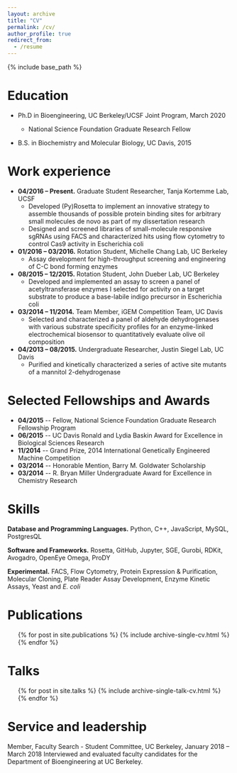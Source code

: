 ```yaml
---
layout: archive
title: "CV"
permalink: /cv/
author_profile: true
redirect_from:
  - /resume
---
```


{% include base_path %}

Education
======
* Ph.D in Bioengineering, UC Berkeley/UCSF Joint Program, March 2020
    * National Science Foundation Graduate Research Fellow

* B.S. in Biochemistry and Molecular Biology, UC Davis, 2015

Work experience
======
* **04/2016 – Present.** Graduate Student Researcher, Tanja Kortemme Lab, UCSF
    * Developed (Py)Rosetta to implement an innovative strategy to assemble thousands of possible protein binding sites 
    for arbitrary small molecules de novo as part of my dissertation research
    * Designed and screened libraries of small-molecule responsive sgRNAs using FACS and characterized hits using flow 
    cytometry to control Cas9 activity in Escherichia coli
* **01/2016 – 03/2016.** Rotation Student, Michelle Chang Lab, UC Berkeley
    * Assay development for high-throughput screening and engineering of C-C bond forming enzymes
* **08/2015 – 12/2015.** Rotation Student, John Dueber Lab, UC Berkeley
    * Developed and implemented an assay to screen a panel of acetyltransferase enzymes I selected for activity on a 
    target substrate to produce a base-labile indigo precursor in Escherichia coli
* **03/2014 – 11/2014.** Team Member, iGEM Competition Team, UC Davis	
    * Selected and characterized a panel of aldehyde dehydrogenases with various substrate specificity profiles for an 
    enzyme-linked electrochemical biosensor to quantitatively evaluate olive oil composition
* **04/2013 – 08/2015.** Undergraduate Researcher, Justin Siegel Lab, UC Davis
    * Purified and kinetically characterized a series of active site mutants of a mannitol 2-dehydrogenase

Selected Fellowships and Awards
=====
* **04/2015** -- Fellow, National Science Foundation Graduate Research Fellowship Program
* **06/2015** -- UC Davis Ronald and Lydia Baskin Award for Excellence in Biological Sciences Research
* **11/2014** -- Grand Prize, 2014 International Genetically Engineered Machine Competition
* **03/2014** -- Honorable Mention, Barry M. Goldwater Scholarship
* **03/2014** -- R. Bryan Miller Undergraduate Award for Excellence in Chemistry Research


Skills
======
**Database and Programming Languages.** Python, C++, JavaScript, MySQL, PostgresQL

**Software and Frameworks.** Rosetta, GitHub, Jupyter, SGE, Gurobi, RDKit, Avogadro, OpenEye Omega, ProDY

**Experimental.** FACS, Flow Cytometry, Protein Expression & Purification, Molecular Cloning, Plate Reader Assay 
Development, Enzyme Kinetic Assays, Yeast and *E. coli*


Publications
======
  <ul>{% for post in site.publications %}
    {% include archive-single-cv.html %}
  {% endfor %}</ul>
  
Talks
======
  <ul>{% for post in site.talks %}
    {% include archive-single-talk-cv.html %}
  {% endfor %}</ul>
  
Service and leadership
======
Member, Faculty Search - Student Committee, UC Berkeley, January 2018 – March 2018
	Interviewed and evaluated faculty candidates for the Department of Bioengineering at UC Berkeley.

